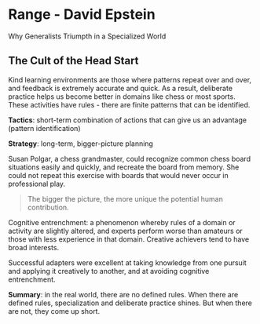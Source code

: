 # Range - David Epstein
Why Generalists Triumpth in a Specialized World

## The Cult of the Head Start
Kind learning environments are those where patterns repeat over and over, and feedback is extremely accurate and quick. As a result, deliberate practice helps us become better in domains like chess or most sports. These activities have rules - there are finite patterns that can be identified.

**Tactics**: short-term combination of actions that can give us an advantage (pattern identification)

**Strategy**: long-term, bigger-picture planning

Susan Polgar, a chess grandmaster, could recognize common chess board situations easily and quickly, and recreate the board from memory. She could not repeat this exercise with boards that would never occur in professional play.

> The bigger the picture, the more unique the potential human contribution.

Cognitive entrenchment: a phenomenon whereby rules of a domain or activity are slightly altered, and experts perform worse than amateurs or those with less experience in that domain.
Creative achievers tend to have broad interests.

Successful adapters were excellent at taking knowledge from one pursuit and applying it creatively to another, and at avoiding cognitive entrenchment.

**Summary**: in the real world, there are no defined rules. When there are defined rules, specialization and deliberate practice shines. But when there are not, they come up short.
